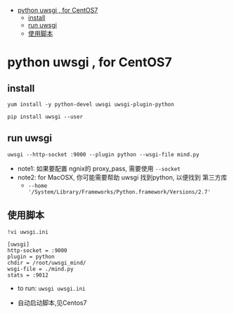 [](...menustart)

- [python uwsgi ,  for CentOS7](#4772e5ef02f48618e5862db7f1c68160)
    - [install](#19ad89bc3e3c9d7ef68b89523eff1987)
    - [run uwsgi](#06ac6355a1466c1b747b9165bfd48c34)
    - [使用脚本](#12bb593fd1f45ba7bbe017d3fe06d51d)

[](...menuend)


<h2 id="4772e5ef02f48618e5862db7f1c68160"></h2>

# python uwsgi ,  for CentOS7 

<h2 id="19ad89bc3e3c9d7ef68b89523eff1987"></h2>

## install 

```
yum install -y python-devel uwsgi uwsgi-plugin-python

pip install uwsgi --user
```


<h2 id="06ac6355a1466c1b747b9165bfd48c34"></h2>

## run uwsgi

```
uwsgi --http-socket :9000 --plugin python --wsgi-file mind.py
```

- note1: 如果要配置 ngnix的 proxy_pass, 需要使用 `--socket`
- note2: for MacOSX, 你可能需要帮助 uwsgi 找到python, 以便找到 第三方库
    - `--home '/System/Library/Frameworks/Python.framework/Versions/2.7'`

<h2 id="12bb593fd1f45ba7bbe017d3fe06d51d"></h2>

## 使用脚本

```
!vi uwsgi.ini

[uwsgi]
http-socket = :9000
plugin = python
chdir = /root/uwsgi_mind/
wsgi-file = ./mind.py
stats = :9012
```

- to run:  `uwsgi uwsgi.ini `

- 自动启动脚本,见Centos7




